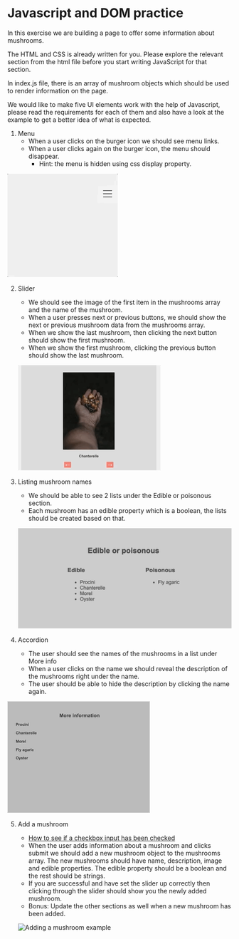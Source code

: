 # Javascript and DOM practice

In this exercise we are building a page to offer some information about mushrooms. 

The HTML and CSS is already written for you.
Please explore the relevant section from the html file before you start writing JavaScript for that section.

In index.js file, there is an array of mushroom objects which should be used to render information on the page.

We would like to make five UI elements work with the help of Javascript, please read the requirements for each of them and also have a look at the example to get a better idea of what is expected.

1. Menu
    - When a user clicks on the burger icon we should see menu links.
    - When a user clicks again on the burger icon, the menu should disappear.
		- Hint: the menu is hidden using css display property.

![Example user interaction with menu](examples/menu.gif "Example interaction with menu")

2. Slider
	- We should see the image of the first item in the mushrooms array and the name of the mushroom.
	- When a user presses next or previous buttons, we should show the next or previous mushroom data from the mushrooms array.
	- When we show the last mushroom, then clicking the next button should show the first mushroom.
	- When we show the first mushroom, clicking the previous button should show the last mushroom.

	![Example user interaction with slider](examples/slider.gif "Example interaction with slider")

3. Listing mushroom names
	- We should be able to see 2 lists under the Edible or poisonous section. 
	- Each mushroom has an edible property which is a boolean, the lists should be created based on that.

	![Lists](examples/lists.png "Lists")

4. Accordion
	- The user should see the names of the mushrooms in a list under More info
	- When a user clicks on the name we should reveal the description of the mushrooms right under the name.
	- The user should be able to hide the description by clicking the name again. 

![Example user interaction with accordion](examples/accordion.gif "Example interaction with accordion")

5. Add a mushroom
	- [How to see if a checkbox input has been checked]("https://www.w3schools.com/jsref/prop_checkbox_checked.asp")
	- When the user adds information about a mushroom and clicks submit 
		we should add a new mushroom object to the mushrooms array. 
		The new mushrooms should have name, description, image and edible properties. The edible property should be a boolean and the rest should be strings.
	- If you are successful and have set the slider up correctly then clicking through the slider should show you the newly added mushroom.
	- Bonus: Update the other sections as well when a new mushroom has been added.

	![Adding a mushroom example](examples/add-mushroom.gif "Adding a mushroom example")





